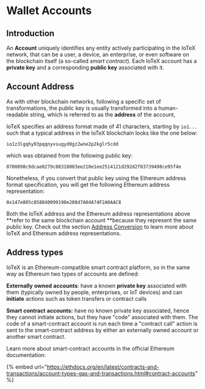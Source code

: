 # Wallet Accounts

## Introduction

An **Account** uniquely identifies any entity actively participating in the IoTeX network, that can be a user, a device, an enterprise, or even software on the blockchain itself (a so-called _smart contract_). Each IoTeX account has a **private key** and a corresponding **public key** associated with it. 

## Account Address

As with other blockchain networks, following a specific set of transformations, the public key is usually transformed into a human-readable string, which is referred to as the **address** of the account, 

IoTeX specifies an address format made of 41 characters, starting by `io1...` such that a typical address in the IoTeX blockchain looks like the one below:

`io1z3lgqhy93pqqnyvsugyd0gz2wne2p2kglr5cdd`

which was obtained from the following public key:

`0700898c9dcae0279c88318003ee210e1ee2514121d292d2f03739498ce95f4e`

Nonetheless, if you convert that public key using the Ethereum address format specification, you will get the following Ethereum address representation:

`0x147e805c858840099190e208d7A04A74F2A0AAC8`

Both the IoTeX address and the Ethereum address representations above **refer to the same blockchain account **because they represent the same public key. Check out the section [Address Conversion](address-conversion.md) to learn more about IoTeX and Ethereum address representations.

## Address types

IoTeX is an Ethereum-compatible smart contract platform, so in the same way as Ethereum two types of accounts are defined: 

**Externally** **owned** **accounts**: have a known **private key** associated with them (typically owned by people, enterprises, or IoT devices) and can **initiate** actions such as token transfers or contract calls

**Smart contract** **accounts:** have no known private key associated, hence they cannot initiate actions, but they have "code" associated with them. The code of a smart-contract account is run each time a "contract call" action is sent to the smart-contract address by either an externally owned account or another smart contract.

Learn more about smart-contract accounts in the official Ethereum documentation:

{% embed url="https://ethdocs.org/en/latest/contracts-and-transactions/account-types-gas-and-transactions.html#contract-accounts" %}

